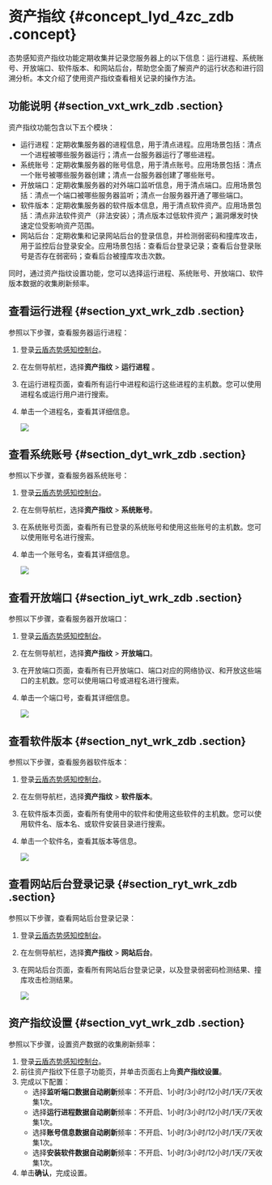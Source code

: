 # 资产指纹 {#concept_lyd_4zc_zdb .concept}

态势感知资产指纹功能定期收集并记录您服务器上的以下信息：运行进程、系统账号、开放端口、软件版本、和网站后台，帮助您全面了解资产的运行状态和进行回溯分析。本文介绍了使用资产指纹查看相关记录的操作方法。

## 功能说明 {#section_vxt_wrk_zdb .section}

资产指纹功能包含以下五个模块：

-   运行进程：定期收集服务器的进程信息，用于清点进程。应用场景包括：清点一个进程被哪些服务器运行；清点一台服务器运行了哪些进程。
-   系统账号：定期收集服务器的账号信息，用于清点账号。应用场景包括：清点一个账号被哪些服务器创建；清点一台服务器创建了哪些账号。
-   开放端口：定期收集服务器的对外端口监听信息，用于清点端口。应用场景包括：清点一个端口被哪些服务器监听；清点一台服务器开通了哪些端口。
-   软件版本：定期收集服务器的软件版本信息，用于清点软件资产。应用场景包括：清点非法软件资产（非法安装）；清点版本过低软件资产；漏洞爆发时快速定位受影响资产范围。
-   网站后台：定期收集和记录网站后台的登录信息，并检测弱密码和撞库攻击，用于监控后台登录安全。应用场景包括：查看后台登录记录；查看后台登录账号是否存在弱密码；查看后台被撞库攻击次数。

同时，通过资产指纹设置功能，您可以选择运行进程、系统账号、开放端口、软件版本数据的收集刷新频率。

## 查看运行进程 {#section_yxt_wrk_zdb .section}

参照以下步骤，查看服务器运行进程：

1.  登录[云盾态势感知控制台](https://yundun.console.aliyun.com/?p=sas)。
2.  在左侧导航栏，选择**资产指纹** \> **运行进程** 。
3.  在运行进程页面，查看所有运行中进程和运行这些进程的主机数。您可以使用进程名或运行用户进行搜索。
4.  单击一个进程名，查看其详细信息。

    ![](http://static-aliyun-doc.oss-cn-hangzhou.aliyuncs.com/assets/img/13642/4944_zh-CN.png)


## 查看系统账号 {#section_dyt_wrk_zdb .section}

参照以下步骤，查看服务器系统账号：

1.  登录[云盾态势感知控制台](https://yundun.console.aliyun.com/?p=sas)。
2.  在左侧导航栏，选择**资产指纹** \> **系统账号**。
3.  在系统账号页面，查看所有已登录的系统账号和使用这些账号的主机数。您可以使用账号名进行搜索。
4.  单击一个账号名，查看其详细信息。

    ![](http://static-aliyun-doc.oss-cn-hangzhou.aliyuncs.com/assets/img/13642/4945_zh-CN.png)


## 查看开放端口 {#section_iyt_wrk_zdb .section}

参照以下步骤，查看服务器开放端口：

1.  登录[云盾态势感知控制台](https://yundun.console.aliyun.com/?p=sas)。
2.  在左侧导航栏，选择**资产指纹** \> **开放端口**。
3.  在开放端口页面，查看所有已开放端口、端口对应的网络协议、和开放这些端口的主机数。您可以使用端口号或进程名进行搜索。
4.  单击一个端口号，查看其详细信息。

    ![](http://static-aliyun-doc.oss-cn-hangzhou.aliyuncs.com/assets/img/13642/4946_zh-CN.png)


## 查看软件版本 {#section_nyt_wrk_zdb .section}

参照以下步骤，查看服务器软件版本：

1.  登录[云盾态势感知控制台](https://yundun.console.aliyun.com/?p=sas)。
2.  在左侧导航栏，选择**资产指纹** \> **软件版本**。
3.  在软件版本页面，查看所有使用中的软件和使用这些软件的主机数。您可以使用软件名、版本名、或软件安装目录进行搜索。
4.  单击一个软件名，查看其版本等信息。

    ![](http://static-aliyun-doc.oss-cn-hangzhou.aliyuncs.com/assets/img/13642/4947_zh-CN.png)


## 查看网站后台登录记录 {#section_ryt_wrk_zdb .section}

参照以下步骤，查看网站后台登录记录：

1.  登录[云盾态势感知控制台](https://yundun.console.aliyun.com/?p=sas)。
2.  在左侧导航栏，选择**资产指纹** \> **网站后台**。
3.  在网站后台页面，查看所有网站后台登录记录，以及登录弱密码检测结果、撞库攻击检测结果。

    ![](http://static-aliyun-doc.oss-cn-hangzhou.aliyuncs.com/assets/img/13642/4948_zh-CN.png)


## 资产指纹设置 {#section_vyt_wrk_zdb .section}

参照以下步骤，设置资产数据的收集刷新频率：

1.  登录[云盾态势感知控制台](https://yundun.console.aliyun.com/?p=sas)。
2.  前往资产指纹下任意子功能页，并单击页面右上角**资产指纹设置**。
3.  完成以下配置：
    -   选择**监听端口数据自动刷新**频率：不开启、1小时/3小时/12小时/1天/7天收集1次。
    -   选择**运行进程数据自动刷新**频率：不开启、1小时/3小时/12小时/1天/7天收集1次。
    -   选择**账号信息数据自动刷新**频率：不开启、1小时/3小时/12小时/1天/7天收集1次。
    -   选择**安装软件数据自动刷新**频率：不开启、1小时/3小时/12小时/1天/7天收集1次。
4.  单击**确认**，完成设置。

